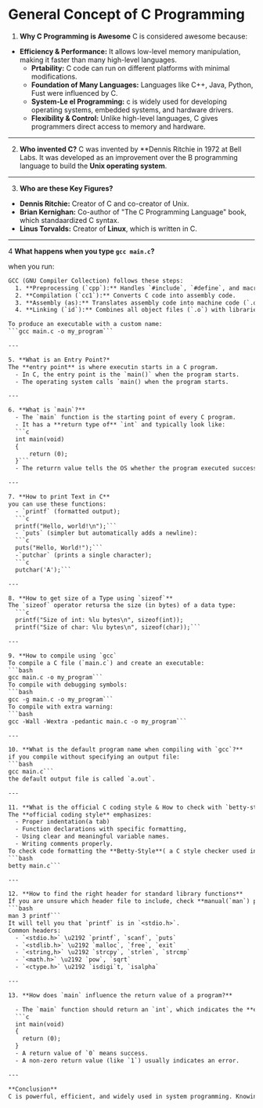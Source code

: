 # General Concept of C Programming

1. **Why C Programming is Awesome**
C is considered awesome because:
  - **Efficiency & Performance:** It allows low-level memory manipulation, making it faster than many high-level languages.
    - **Prtability:** C code can run on different platforms with minimal modifications.
    - **Foundation of Many Languages:** Languages like C++, Java, Python, Fust were influenced by C.
    - **System-Le el Programming:** c is widely used for developing operating systems, embedded systems, and hardware drivers.
    - **Flexibility & Control:** Unlike high-level languages, C gives programmers direct access to memory and hardware.

---

2. **Who invented C?**
C was invented by **Dennis Ritchie in 1972 at Bell Labs. It was developed as an improvement over the B programming language to build the **Unix operating system**.

---

3. **Who are these Key Figures?**
  - **Dennis Ritchie:** Creator of C and co-creator of Unix.
  - **Brian Kernighan:** Co-author of "The C Programming Language" book, which standaardized C syntax.
  - **Linus Torvalds:** Creator of **Linux**, which is written in C.

---

4 **What happens when you type `gcc main.c`?**

when you run:

``` gcc main.c
GCC (GNU Compiler Collection) follows these steps:
  1. **Preprocessing (`cpp`):** Handles `#include`, `#define`, and macro expressions.
  2. **Compilation (`cc1`):** Converts C code into assembly code.
  3. **Assembly (as):** Translates assembly code into machine code (`.o` file).
  4. **Linking (`id`):** Combines all object files (`.o`) with libraries to create the final executable (`a.out`).

To produce an executable with a custom name:
```gcc main.c -o my_program```

---

5. **What is an Entry Point?*
The **entry point** is where executin starts in a C program.
  - In C, the entry point is the `main()` when the program starts.
  - The operating system calls `main() when the program starts.

---

6. **What is `main`?**
  - The `main` function is the starting point of every C program.
  - It has a **return type of** `int` and typically look like:
  ```c
  int main(void)
  {
      return (0);
  }```
  - The returrn value tells the OS whether the program executed successfully (`0`) or failed (non-zero).

---

7. **How to print Text in C**
you can use these functions:
  - `printf` (formatted output);
  ```c
  printf("Hello, world!\n");```
  - `puts` (simpler but automatically adds a newline):
  ```c
  puts("Hello, World!");```
  -`putchar` (prints a single character);
  ```c
  putchar('A');```

---

8. **How to get size of a Type using `sizeof`**
The `sizeof` operator retursa the size (in bytes) of a data type:
  ```c
  printf("Size of int: %lu bytes\n", sizeof(int));
  printf("Size of char: %lu bytes\n", sizeof(char));```

---

9. **How to compile using `gcc`
To compile a C file (`main.c`) and create an executable:
```bash
gcc main.c -o my_program```
To compile with debugging symbols:
```bash
gcc -g main.c -o my_program```
To compile with extra warning:
```bash
gcc -Wall -Wextra -pedantic main.c -o my_program```

---

10. **What is the default program name when compiling with `gcc`?**
if you compile without specifying an output file:
```bash
gcc main.c```
the default output file is called `a.out`.

---

11. **What is the official C coding style & How to check with `betty-style`?**
The **official coding style** emphasizes:
  - Proper indentation(a tab)
  - Function declarations with specific formatting,
  - Using clear and meaningful variable names.
  - Writing comments properly.
To check code formatting the **Betty-Style**( a C style checker used in the environment like ALX):
```bash
betty main.c```

---

12. **How to find the right header for standard library functions**
If you are unsure which header file to include, check **manual(`man`) pages:**
```bash
man 3 printf```
It will tell you that `printf` is in `<stdio.h>`.
Common headers:
  - `<stdio.h>` \u2192 `printf`, `scanf`, `puts`
  - `<stdlib.h>` \u2192 `malloc`, `free`, `exit`
  - `<string,h>` \u2192 `strcpy`, `strlen`, `strcmp`
  - `<math.h>` \u2192 `pow`, `sqrt`
  - `<ctype.h>` \u2192 `isdigi`t, `isalpha`

---

13. **How does `main` influence the return value of a program?**

  - The `main` function should return an `int`, which indicates the **exit status:**
  ```c
  int main(void)
  {
	return (0);
  }
  - A return value of `0` means success.
  - A non-zero return value (like `1`) usually indicates an error.

---

**Conclusion**
C is powerful, efficient, and widely used in system programming. Knowing how it works _compiling, printing, handling memory, and conding standards _ helps write better programms.